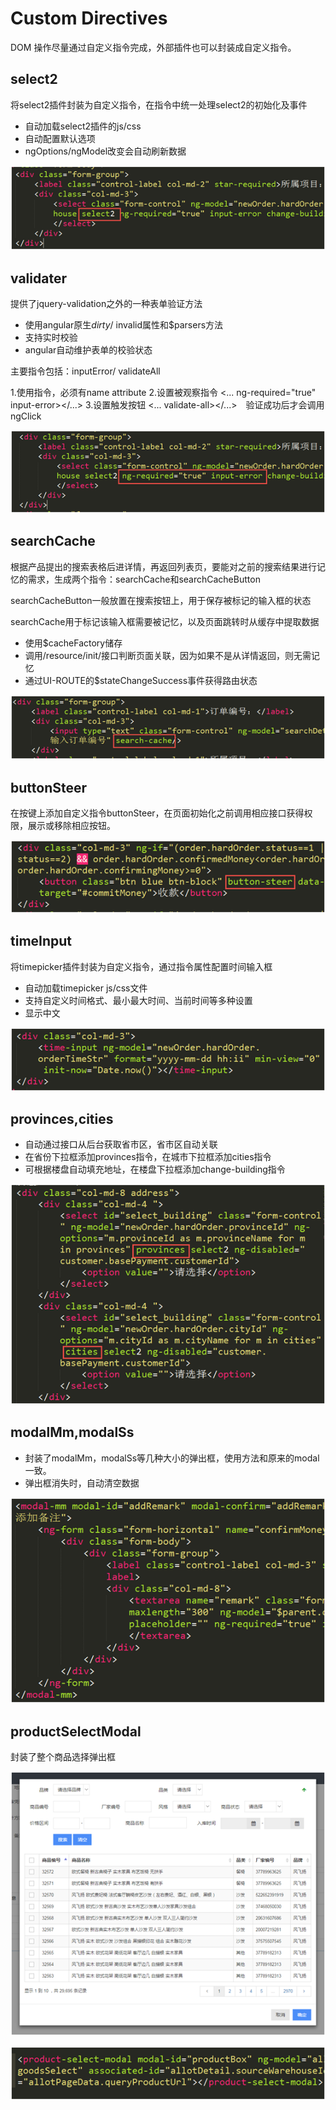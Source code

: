 # Custom Directives

DOM 操作尽量通过自定义指令完成，外部插件也可以封装成自定义指令。

## select2

将select2插件封装为自定义指令，在指令中统一处理select2的初始化及事件

* 自动加载select2插件的js/css
* 自动配置默认选项
* ngOptions/ngModel改变会自动刷新数据

![test](./images/2.png)

## validater

提供了jquery-validation之外的一种表单验证方法

* 使用angular原生$dirty/$ invalid属性和$parsers方法
* 支持实时校验
* angular自动维护表单的校验状态

主要指令包括：inputError/ validateAll

1.使用<ng-form>指令，必须有name attribute
2.设置被观察指令 <... ng-required="true" input-error></...>
3.设置触发按钮 <... validate-all></...>　验证成功后才会调用ngClick

![test](./images/1.png)

## searchCache

根据产品提出的搜索表格后进详情，再返回列表页，要能对之前的搜索结果进行记忆的需求，生成两个指令：searchCache和searchCacheButton

searchCacheButton一般放置在搜索按钮上，用于保存被标记的输入框的状态

searchCache用于标记该输入框需要被记忆，以及页面跳转时从缓存中提取数据

* 使用$cacheFactory储存
* 调用/resource/init/接口判断页面关联，因为如果不是从详情返回，则无需记忆
* 通过UI-ROUTE的$stateChangeSuccess事件获得路由状态

![test](./images/3.png)

## buttonSteer

在按键上添加自定义指令buttonSteer，在页面初始化之前调用相应接口获得权限，展示或移除相应按钮。

![test](./images/4.png)

## timeInput

将timepicker插件封装为自定义指令，通过指令属性配置时间输入框

* 自动加载timepicker js/css文件
* 支持自定义时间格式、最小最大时间、当前时间等多种设置
* 显示中文

![test](./images/5.png)

## provinces,cities

* 自动通过接口从后台获取省市区，省市区自动关联
* 在省份下拉框添加provinces指令，在城市下拉框添加cities指令
* 可根据楼盘自动填充地址，在楼盘下拉框添加change-building指令

![test](./images/6.png)

## modalMm,modalSs

* 封装了modalMm，modalSs等几种大小的弹出框，使用方法和原来的modal一致。
* 弹出框消失时，自动清空数据

![test](./images/7.png)

## productSelectModal

封装了整个商品选择弹出框

![test](./images/8.png)

![test](./images/9.png)
